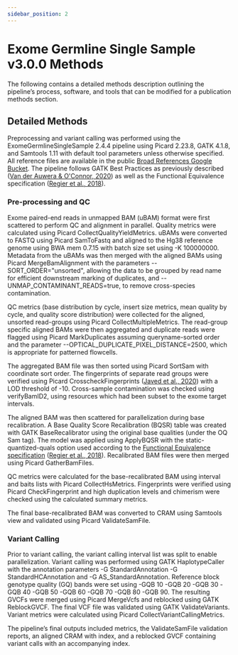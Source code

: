```yaml
---
sidebar_position: 2
---
```


# Exome Germline Single Sample v3.0.0 Methods

The following contains a detailed methods description outlining the pipeline’s process, software, and tools that can be modified for a publication methods section.

## Detailed Methods

Preprocessing and variant calling was performed using the ExomeGermlineSingleSample 2.4.4 pipeline using Picard 2.23.8, GATK 4.1.8, and Samtools 1.11 with default tool parameters unless otherwise specified. All reference files are available in the public [Broad References Google Bucket](https://console.cloud.google.com/storage/browser/gcp-public-data--broad-references/hg38/v0). The pipeline follows GATK Best Practices as previously described ([Van der Auwera & O'Connor, 2020](https://www.oreilly.com/library/view/genomics-in-the/9781491975183/)) as well as the Functional Equivalence specification ([Regier et al., 2018](https://www.nature.com/articles/s41467-018-06159-4)).

### Pre-processing and QC

Exome paired-end reads in unmapped BAM (uBAM) format were first scattered to perform QC and alignment in parallel. Quality metrics were calculated using Picard CollectQualityYieldMetrics. uBAMs were converted to FASTQ using Picard SamToFastq and aligned to the Hg38 reference genome using BWA mem 0.7.15 with batch size set using -K 100000000. Metadata from the uBAMs was then merged with the aligned BAMs using Picard MergeBamAlignment with the parameters --SORT_ORDER="unsorted", allowing the data to be grouped by read name for efficient downstream marking of duplicates, and --UNMAP_CONTAMINANT_READS=true, to remove cross-species contamination.

QC metrics (base distribution by cycle, insert size metrics, mean quality by cycle, and quality score distribution) were collected for the aligned, unsorted read-groups using Picard CollectMultipleMetrics. The read-group specific aligned BAMs were then aggregated and duplicate reads were flagged using Picard MarkDuplicates assuming queryname-sorted order and the parameter --OPTICAL_DUPLICATE_PIXEL_DISTANCE=2500, which is appropriate for patterned flowcells.

The aggregated BAM file was then sorted using Picard SortSam with coordinate sort order. The fingerprints of separate read groups were verified using Picard CrosscheckFingerprints ([Javed et al., 2020](https://www.nature.com/articles/s41467-020-17453-5)) with a LOD threshold of -10. Cross-sample contamination was checked using verifyBamID2, using resources which had been subset to the exome target intervals.

The aligned BAM was then scattered for parallelization during base recalibration. A Base Quality Score Recalibration (BQSR) table was created with GATK BaseRecalibrator using the original base qualities (under the OQ Sam tag). The model was applied using ApplyBQSR with the static-quantized-quals option used according to the [Functional Equivalence specification](https://github.com/CCDG/Pipeline-Standardization/blob/master/PipelineStandard.md) ([Regier et al., 2018](https://www.nature.com/articles/s41467-018-06159-4)). Recalibrated BAM files were then merged using Picard GatherBamFiles.

QC metrics were calculated for the base-recalibrated BAM using interval and baits lists with Picard CollectHsMetrics. Fingerprints were verified using Picard CheckFingerprint and high duplication levels and chimerism were checked using the calculated summary metrics.

The final base-recalibrated BAM was converted to CRAM using Samtools view and validated using Picard ValidateSamFile.

### Variant Calling

Prior to variant calling, the variant calling interval list was split to enable parallelization. Variant calling was performed using GATK HaplotypeCaller with the annotation parameters -G StandardAnnotation -G StandardHCAnnotation and -G AS_StandardAnnotation. Reference block genotype quality (GQ) bands were set using  -GQB 10 -GQB 20 -GQB 30 -GQB 40 -GQB 50 -GQB 60 -GQB 70 -GQB 80 -GQB 90. The resulting GVCFs were merged using Picard MergeVcfs and reblocked using GATK ReblockGVCF. The final VCF file was validated using GATK ValidateVariants. Variant metrics were calculated using Picard CollectVariantCallingMetrics.

The pipeline’s final outputs included metrics, the ValidateSamFile validation reports, an aligned CRAM with index, and a reblocked GVCF containing variant calls with an accompanying index.
